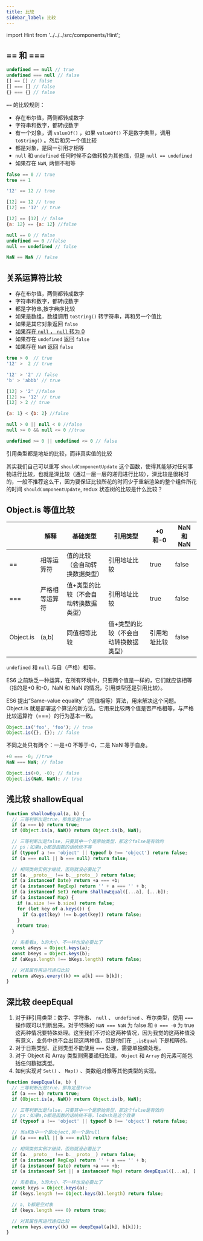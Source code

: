 ```yaml
---
title: 比较
sidebar_label: 比较
---
```


import Hint from '../../../src/components/Hint';

## == 和 ===

```js
undefined == null // true
undefined === null // false
[] == [] // false
[] === [] // false
{} === {} // false
```

`==` 的比较规则：

- 存在布尔值，两侧都转成数字
- 字符串和数字，都转成数字
- 有一个对象，调 `valueOf()` ，如果 `valueOf()` 不是数字类型，调用 `toString()` 。然后和另一个值比较
- 都是对象，是同一引用才相等
- `null` 和 `undefined` 任何时候不会做转换为其他值，但是 `null == undefined`
- 如果存在 `NaN`, 两侧不相等

```js
false == 0 // true
true == 1

'12' == 12 // true

[12] == 12 // true
[12] == '12' // true

[12] == [12] // false
{a: 12} == {a: 12} //false

null == 0 // false
undefined == 0 //false
null == undefined // false

NaN == NaN // false
```

## 关系运算符比较

- 存在布尔值，两侧都转成数字
- 字符串和数字，都转成数字
- 都是字符串,按字典序比较
- 如果是数组，数组调用 `toString()` 转字符串，再和另一个值比
- 如果是其它对象返回 `false`
- [如果存在 `null` ， `null` 转为 0](https://stackoverflow.com/questions/2910495/why-null-0-null-0-but-not-null-0)
- 如果存在 `undefined` 返回 `false`
- 如果存在 `NaN` 返回 `false`

```js
true > 0  // true
'12' >  2 // true

'12' > '2' // false
'b' > 'abbb' // true

[12] > '2' //false
[12] >= '12' // true
[12] > 2 // true

{a: 1} < {b: 2} //false

null > 0 || null < 0 //false
null >= 0 && null <= 0 //true

undefined >= 0 || undefined <= 0 // false
```

<Hint type="warn">引用类型都是地址的比较，而非真实值的比较</Hint>

其实我们自己可以重写 `shouldComponentUpdate` 这个函数，使得其能够对任何事物进行比较，也就是深比较（通过一层一层的递归进行比较），深比较是很耗时的，一般不推荐这么干，因为要保证比较所花的时间少于重新渲染的整个组件所花的时间 `shouldComponentUpdate`, redux 状态树的比较是什么比较？

## Object.is 等值比较

|  | 解释 | 基础类型 | 引用类型 | +0 和-0 | NaN 和 NaN |
| --- | --- | --- | --- | --- | --- |
| == | 相等运算符 | 值的比较（会自动转换数据类型） | 引用地址比较 | true | false |
| === | 严格相等运算符 | 值+类型的比较（不会自动转换数据类型） | 引用地址比较 | true | false |
| Object.is | (a,b) | 同值相等比较 | 值+类型的比较（不会自动转换数据类型） | 引用地址比较 | false | true |

`undefined` 和 `null` 与自（严格）相等。

ES6 之前缺乏一种运算，在所有环境中，只要两个值是一样的，它们就应该相等（指的是+0 和-0，NaN 和 NaN 的情况，引用类型还是引用比较）。

ES6 提出“Same-value equality”（同值相等）算法，用来解决这个问题。Object.is 就是部署这个算法的新方法。它用来比较两个值是否严格相等，与严格比较运算符（===）的行为基本一致。

```js
Object.is('foo', 'foo'); // true
Object.is({}, {}); // false
```

不同之处只有两个：一是+0 不等于-0，二是 NaN 等于自身。

```js
+0 === -0; //true
NaN === NaN; // false

Object.is(+0, -0); // false
Object.is(NaN, NaN); // true
```

## 浅比较 shallowEqual

```js
function shallowEqual(a, b) {
  // 三等判断出是true，那肯定是true
  if (a === b) return true;
  if (Object.is(a, NaN)) return Object.is(b, NaN);

  // 三等判断出是false，只要其中一个是原始类型，那这个false是有效的
  // ps：如果a,b都是函数的话统统不等
  if (typeof a !== 'object' || typeof b !== 'object') return false;
  if (a === null || b === null) return false;

  // 相同类的实例才继续，否则就没必要比了
  if (a.__proto__ !== b.__proto__) return false;
  if (a instanceof Date) return +a === +b;
  if (a instanceof RegExp) return '' + a === '' + b;
  if (a instanceof Set) return shallowEqual([...a], [...b]);
  if (a instanceof Map) {
    if (a.size !== b.size) return false;
    for (let key of a.keys()) {
      if (a.get(key) !== b.get(key)) return false;
    }
    return true;
  }

  // 先看看a, b的大小，不一样也没必要比了
  const aKeys = Object.keys(a);
  const bKeys = Object.keys(b);
  if (aKeys.length !== bKeys.length) return false;

  // 对其属性再进行递归比较
  return aKeys.every((k) => a[k] === b[k]);
}
```

## 深比较 deepEqual

1. 对于非引用类型：数字、字符串、 `null` 、 `undefined` 、布尔类型，使用 `===` 操作既可以判断出来。对于特殊的 `NaN === NaN` 为 false 和 `0 === -0` 为 true 这两种情况要特殊处理。这里我们不讨论这两种情况，因为我觉的这两种值没有意义，业务中也不会出现这两种值，但是他们在 `_.isEqual` 下是相等的。
2. 对于日期类型、正则类型不能使用 `===` 处理，需要单独做处理。
3. 对于 Object 和 Array 类型则需要递归处理， `Object` 和 `Array` 的元素可能包括任何数据类型。
4. 如何实现对 `Set()` 、 `Map()` 、类数组对像等其他类型的实现。

```js
function deepEqual(a, b) {
  // 三等判断出是true，那肯定是true
  if (a === b) return true;
  if (Object.is(a, NaN)) return Object.is(b, NaN);

  // 三等判断出是false，只要其中一个是原始类型，那这个false是有效的
  // ps：如果a,b都是函数的话统统不等，lodash是这个效果
  if (typeof a !== 'object' || typeof b !== 'object') return false;

  // 当a和b中一个是object,另一个是null
  if (a === null || b === null) return false;

  // 相同类的实例才继续，否则就没必要比了
  if (a.__proto__ !== b.__proto__) return false;
  if (a instanceof RegExp) return '' + a === '' + b;
  if (a instanceof Date) return +a === +b;
  if (a instanceof Set || a instanceof Map) return deepEqual([...a], [...b]);

  // 先看看a, b的大小，不一样也没必要比了
  const keys = Object.keys(a);
  if (keys.length !== Object.keys(b).length) return false;

  // a, b都是空对象
  if (keys.length === 0) return true;

  // 对其属性再进行递归比较
  return keys.every((k) => deepEqual(a[k], b[k]));
}
```
